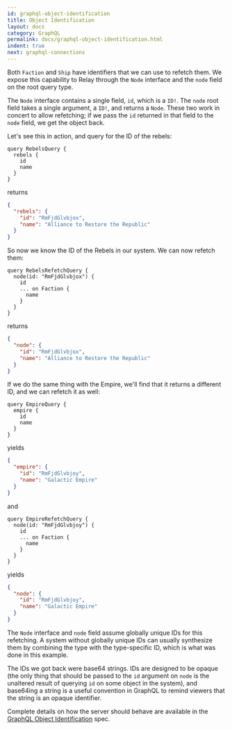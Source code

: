 ```yaml
---
id: graphql-object-identification
title: Object Identification
layout: docs
category: GraphQL
permalink: docs/graphql-object-identification.html
indent: true
next: graphql-connections
---
```


Both `Faction` and `Ship` have identifiers that we can use to refetch them. We
expose this capability to Relay through the `Node` interface and the `node`
field on the root query type.

The `Node` interface contains a single field, `id`, which is a `ID!`. The
`node` root field takes a single argument, a `ID!`, and returns a `Node`.
These two work in concert to allow refetching; if we pass the `id` returned in
that field to the `node` field, we get the object back.

Let's see this in action, and query for the ID of the rebels:

```
query RebelsQuery {
  rebels {
    id
    name
  }
}
```

returns

```json
{
  "rebels": {
    "id": "RmFjdGlvbjox",
    "name": "Alliance to Restore the Republic"
  }
}
```

So now we know the ID of the Rebels in our system. We can now refetch them:

```
query RebelsRefetchQuery {
  node(id: "RmFjdGlvbjox") {
    id
    ... on Faction {
      name
    }
  }
}
```

returns

```json
{
  "node": {
    "id": "RmFjdGlvbjox",
    "name": "Alliance to Restore the Republic"
  }
}
```

If we do the same thing with the Empire, we'll find that it returns a different
ID, and we can refetch it as well:

```
query EmpireQuery {
  empire {
    id
    name
  }
}
```

yields

```json
{
  "empire": {
    "id": "RmFjdGlvbjoy",
    "name": "Galactic Empire"
  }
}
```

and

```
query EmpireRefetchQuery {
  node(id: "RmFjdGlvbjoy") {
    id
    ... on Faction {
      name
    }
  }
}
```

yields

```json
{
  "node": {
    "id": "RmFjdGlvbjoy",
    "name": "Galactic Empire"
  }
}
```

The `Node` interface and `node` field assume globally unique IDs for this
refetching. A system without globally unique IDs can usually synthesize them
by combining the type with the type-specific ID, which is what was done
in this example.

The IDs we got back were base64 strings. IDs are designed to be opaque (the
only thing that should be passed to the `id` argument on `node` is the
unaltered result of querying `id` on some object in the system), and base64ing
a string is a useful convention in GraphQL to remind viewers that the string is
an opaque identifier.

Complete details on how the server should behave are
available in the
[GraphQL Object Identification](../graphql/objectidentification.htm) spec.
